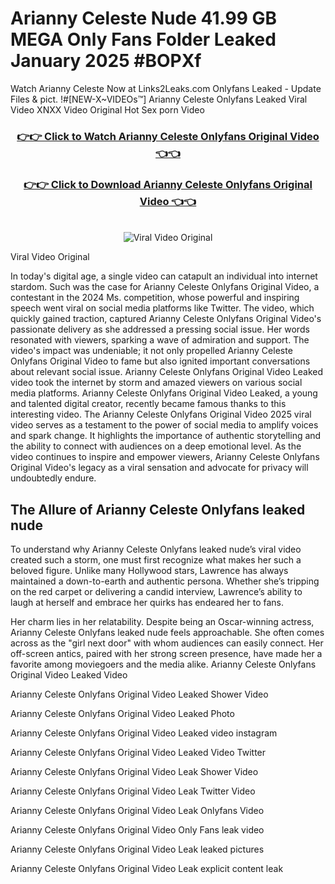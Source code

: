 # Arianny Celeste Nude 41.99 GB MEGA Only Fans Folder Leaked January 2025 #BOPXf

Watch Arianny Celeste Now at Links2Leaks.com Onlyfans Leaked - Update Files & pict. !#[NEW-X~VIDEOs™] Arianny Celeste Onlyfans Leaked Viral Video XNXX Video Original Hot Sex porn Video
<br>
<div align="center">
<h3><a href="https://links2leaks.com/ariannyceleste" rel="nofollow">👉👉 Click to Watch Arianny Celeste Onlyfans Original Video 👈👈</a></h3>
<h3><a href="https://links2leaks.com/ariannyceleste" rel="nofollow">👉👉 Click to Download Arianny Celeste Onlyfans Original Video 👈👈</a></h3>
<br>
<a href="https://links2leaks.com/ariannyceleste" rel="nofollow"><img src="https://i.ibb.co/Gkj2r4b/banner.png" alt="Viral Video Original" style="max-width: 100%; display: inline-block;" data-target="animated-image.originalImage"></a>
</div>

Viral Video Original

In today's digital age, a single video can catapult an individual into internet stardom. Such was the case for Arianny Celeste Onlyfans Original Video, a contestant in the 2024 Ms. competition, whose powerful and inspiring speech went viral on social media platforms like Twitter.
The video, which quickly gained traction, captured Arianny Celeste Onlyfans Original Video's passionate delivery as she addressed a pressing social issue. Her words resonated with viewers, sparking a wave of admiration and support. The video's impact was undeniable; it not only propelled Arianny Celeste Onlyfans Original Video to fame but also ignited important conversations about relevant social issue.
Arianny Celeste Onlyfans Original Video Leaked video took the internet by storm and amazed viewers on various social media platforms. Arianny Celeste Onlyfans Original Video Leaked, a young and talented digital creator, recently became famous thanks to this interesting video.
The Arianny Celeste Onlyfans Original Video 2025 viral video serves as a testament to the power of social media to amplify voices and spark change. It highlights the importance of authentic storytelling and the ability to connect with audiences on a deep emotional level. As the video continues to inspire and empower viewers, Arianny Celeste Onlyfans Original Video's legacy as a viral sensation and advocate for privacy will undoubtedly endure.

<h2>The Allure of Arianny Celeste Onlyfans leaked nude</h2>


To understand why Arianny Celeste Onlyfans leaked nude’s viral video created such a storm, one must first recognize what makes her such a beloved figure. Unlike many Hollywood stars, Lawrence has always maintained a down-to-earth and authentic persona. Whether she’s tripping on the red carpet or delivering a candid interview, Lawrence’s ability to laugh at herself and embrace her quirks has endeared her to fans.

Her charm lies in her relatability. Despite being an Oscar-winning actress, Arianny Celeste Onlyfans leaked nude feels approachable. She often comes across as the "girl next door" with whom audiences can easily connect. Her off-screen antics, paired with her strong screen presence, have made her a favorite among moviegoers and the media alike.
Arianny Celeste Onlyfans Original Video Leaked Video

Arianny Celeste Onlyfans Original Video Leaked Shower Video

Arianny Celeste Onlyfans Original Video Leaked Photo

Arianny Celeste Onlyfans Original Video Leaked video instagram

Arianny Celeste Onlyfans Original Video Leaked Video Twitter

Arianny Celeste Onlyfans Original Video Leak Shower Video

Arianny Celeste Onlyfans Original Video Leak Twitter Video

Arianny Celeste Onlyfans Original Video Leak Onlyfans Video

Arianny Celeste Onlyfans Original Video Only Fans leak video

Arianny Celeste Onlyfans Original Video Leak leaked pictures

Arianny Celeste Onlyfans Original Video Leak explicit content leak